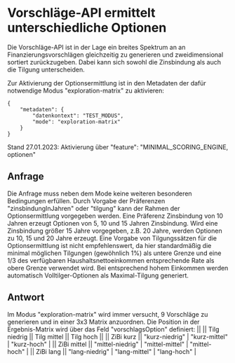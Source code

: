# Vorschläge-API ermittelt unterschiedliche Optionen

Die Vorschläge-API ist in der Lage ein breites Spektrum an an Finanzierungsvorschlägen gleichzeitig zu generieren und zweidimensional sortiert zurückzugeben. Dabei kann sich sowohl die Zinsbindung als auch die Tilgung unterscheiden.

Zur Aktivierung der Optionsermittlung ist in den Metadaten der dafür notwendige Modus "exploration-matrix" zu aktivieren:
```
{
    "metadaten": {
        "datenkontext": "TEST_MODUS",
        "mode": "exploration-matrix"
    }
}
```

Stand 27.01.2023: Aktivierung über "feature": "MINIMAL_SCORING_ENGINE, optionen"

## Anfrage

Die Anfrage muss neben dem Mode keine weiteren besonderen Bedingungen erfüllen. Durch Vorgabe der Präferenzen "zinsbindungInJahren" oder "tilgung" kann der Rahmen der Optionsermittlung vorgegeben werden. Eine Präferenz Zinsbindung von 10 Jahren erzeugt Optionen von 5, 10 und 15 Jahren Zinsbindung. Wird eine Zinsbindung größer 15 Jahre vorgegeben, z.B. 20 Jahre, werden Optionen zu 10, 15 und 20 Jahre erzeugt. 
Eine Vorgabe von Tilgungssätzen für die Optionsermittlung ist nicht empfehlenswert, da hier standardmäßig die minimal möglichen Tilgungen (gewöhnlich 1%) als untere Grenze und eine 1/3 des verfügbaren Haushaltsnettoeinkommen entsprechende Rate als obere Grenze verwendet wird. Bei entsprechend hohem Einkommen werden  automatisch Volltilger-Optionen als Maximal-Tilgung generiert.

## Antwort

Im Modus "exploration-matrix" wird immer versucht, 9 Vorschläge zu generieren und in einer 3x3 Matrix anzuordnen. Die Position in der Ergebnis-Matrix wird über das Feld "vorschlagsOption" definiert:
|| || Tilg niedrig || Tilg mittel  || Tilg hoch ||
|| ZiBi kurz || "kurz-niedrig" | "kurz-mittel" | "kurz-hoch" |
|| ZiBi mittel || "mittel-niedrig" | "mittel-mittel" | "mittel-hoch" |
|| ZiBi lang || "lang-niedrig" | "lang-mittel" | "lang-hoch" |
